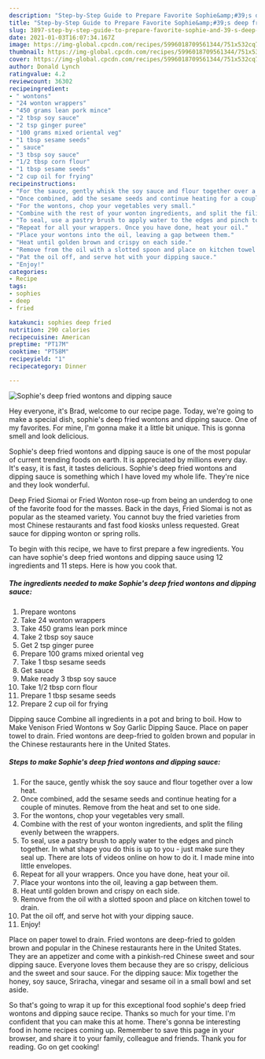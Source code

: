 ```yaml
---
description: "Step-by-Step Guide to Prepare Favorite Sophie&amp;#39;s deep fried wontons and dipping sauce"
title: "Step-by-Step Guide to Prepare Favorite Sophie&amp;#39;s deep fried wontons and dipping sauce"
slug: 3897-step-by-step-guide-to-prepare-favorite-sophie-and-39-s-deep-fried-wontons-and-dipping-sauce
date: 2021-01-03T16:07:34.167Z
image: https://img-global.cpcdn.com/recipes/5996018709561344/751x532cq70/sophies-deep-fried-wontons-and-dipping-sauce-recipe-main-photo.jpg
thumbnail: https://img-global.cpcdn.com/recipes/5996018709561344/751x532cq70/sophies-deep-fried-wontons-and-dipping-sauce-recipe-main-photo.jpg
cover: https://img-global.cpcdn.com/recipes/5996018709561344/751x532cq70/sophies-deep-fried-wontons-and-dipping-sauce-recipe-main-photo.jpg
author: Donald Lynch
ratingvalue: 4.2
reviewcount: 36302
recipeingredient:
- " wontons"
- "24 wonton wrappers"
- "450 grams lean pork mince"
- "2 tbsp soy sauce"
- "2 tsp ginger puree"
- "100 grams mixed oriental veg"
- "1 tbsp sesame seeds"
- " sauce"
- "3 tbsp soy sauce"
- "1/2 tbsp corn flour"
- "1 tbsp sesame seeds"
- "2 cup oil for frying"
recipeinstructions:
- "For the sauce, gently whisk the soy sauce and flour together over a low heat."
- "Once combined, add the sesame seeds and continue heating for a couple of minutes. Remove from the heat and set to one side."
- "For the wontons, chop your vegetables very small."
- "Combine with the rest of your wonton ingredients, and split the filing evenly between the wrappers."
- "To seal, use a pastry brush to apply water to the edges and pinch together. In what shape you do this is up to you - just make sure they seal up. There are lots of videos online on how to do it. I made mine into little envelopes."
- "Repeat for all your wrappers. Once you have done, heat your oil."
- "Place your wontons into the oil, leaving a gap between them."
- "Heat until golden brown and crispy on each side."
- "Remove from the oil with a slotted spoon and place on kitchen towel to drain."
- "Pat the oil off, and serve hot with your dipping sauce."
- "Enjoy!"
categories:
- Recipe
tags:
- sophies
- deep
- fried

katakunci: sophies deep fried 
nutrition: 290 calories
recipecuisine: American
preptime: "PT17M"
cooktime: "PT58M"
recipeyield: "1"
recipecategory: Dinner

---
```



![Sophie&#39;s deep fried wontons and dipping sauce](https://img-global.cpcdn.com/recipes/5996018709561344/751x532cq70/sophies-deep-fried-wontons-and-dipping-sauce-recipe-main-photo.jpg)

Hey everyone, it's Brad, welcome to our recipe page. Today, we're going to make a special dish, sophie&#39;s deep fried wontons and dipping sauce. One of my favorites. For mine, I'm gonna make it a little bit unique. This is gonna smell and look delicious.

Sophie&#39;s deep fried wontons and dipping sauce is one of the most popular of current trending foods on earth. It is appreciated by millions every day. It's easy, it is fast, it tastes delicious. Sophie&#39;s deep fried wontons and dipping sauce is something which I have loved my whole life. They're nice and they look wonderful.

Deep Fried Siomai or Fried Wonton rose-up from being an underdog to one of the favorite food for the masses. Back in the days, Fried Siomai is not as popular as the steamed variety. You cannot buy the fried varieties from most Chinese restaurants and fast food kiosks unless requested. Great sauce for dipping wonton or spring rolls.


To begin with this recipe, we have to first prepare a few ingredients. You can have sophie&#39;s deep fried wontons and dipping sauce using 12 ingredients and 11 steps. Here is how you cook that.

<!--inarticleads1-->

##### The ingredients needed to make Sophie&#39;s deep fried wontons and dipping sauce:

1. Prepare  wontons
1. Take 24 wonton wrappers
1. Take 450 grams lean pork mince
1. Take 2 tbsp soy sauce
1. Get 2 tsp ginger puree
1. Prepare 100 grams mixed oriental veg
1. Take 1 tbsp sesame seeds
1. Get  sauce
1. Make ready 3 tbsp soy sauce
1. Take 1/2 tbsp corn flour
1. Prepare 1 tbsp sesame seeds
1. Prepare 2 cup oil for frying


Dipping sauce Combine all ingredients in a pot and bring to boil. How to Make Venison Fried Wontons w Soy Garlic Dipping Sauce. Place on paper towel to drain. Fried wontons are deep-fried to golden brown and popular in the Chinese restaurants here in the United States. 

<!--inarticleads2-->

##### Steps to make Sophie&#39;s deep fried wontons and dipping sauce:

1. For the sauce, gently whisk the soy sauce and flour together over a low heat.
1. Once combined, add the sesame seeds and continue heating for a couple of minutes. Remove from the heat and set to one side.
1. For the wontons, chop your vegetables very small.
1. Combine with the rest of your wonton ingredients, and split the filing evenly between the wrappers.
1. To seal, use a pastry brush to apply water to the edges and pinch together. In what shape you do this is up to you - just make sure they seal up. There are lots of videos online on how to do it. I made mine into little envelopes.
1. Repeat for all your wrappers. Once you have done, heat your oil.
1. Place your wontons into the oil, leaving a gap between them.
1. Heat until golden brown and crispy on each side.
1. Remove from the oil with a slotted spoon and place on kitchen towel to drain.
1. Pat the oil off, and serve hot with your dipping sauce.
1. Enjoy!


Place on paper towel to drain. Fried wontons are deep-fried to golden brown and popular in the Chinese restaurants here in the United States. They are an appetizer and come with a pinkish-red Chinese sweet and sour dipping sauce. Everyone loves them because they are so crispy, delicious and the sweet and sour sauce. For the dipping sauce: Mix together the honey, soy sauce, Sriracha, vinegar and sesame oil in a small bowl and set aside. 

So that's going to wrap it up for this exceptional food sophie&#39;s deep fried wontons and dipping sauce recipe. Thanks so much for your time. I'm confident that you can make this at home. There's gonna be interesting food in home recipes coming up. Remember to save this page in your browser, and share it to your family, colleague and friends. Thank you for reading. Go on get cooking!
